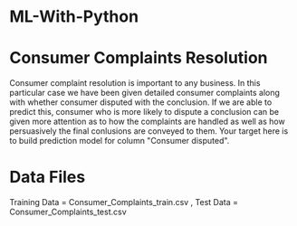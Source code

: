 # ML-With-Python
# Consumer Complaints Resolution
Consumer complaint resolution is important to any business. In this particular case we have been given detailed
consumer complaints along with whether consumer disputed with the conclusion. If we are able to predict this,
consumer who is more likely to dispute a conclusion can be given more attention as to how the complaints are
handled as well as how persuasively the final conlusions are conveyed to them.
Your target here is to build prediction model for column "Consumer disputed".
# Data Files
Training Data = Consumer_Complaints_train.csv ,
Test Data = Consumer_Complaints_test.csv
